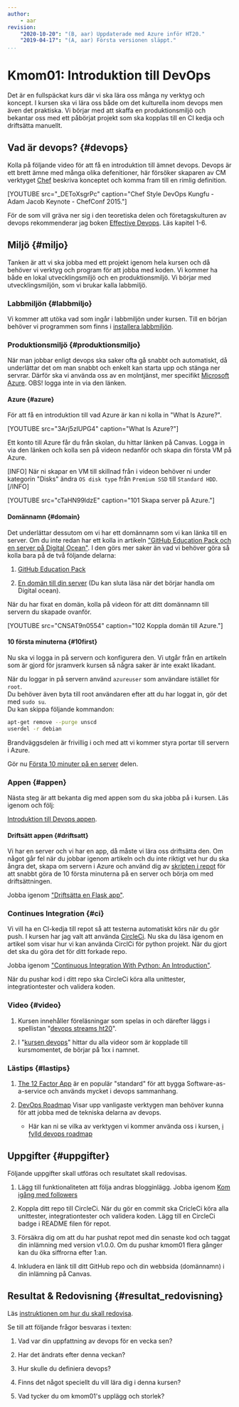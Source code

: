 ```yaml
---
author:
    - aar
revision:
    "2020-10-20": "(B, aar) Uppdaterade med Azure inför HT20."
    "2019-04-17": "(A, aar) Första versionen släppt."
...
```

Kmom01: Introduktion till DevOps
==================================

Det är en fullspäckat kurs där vi ska lära oss många ny verktyg och koncept. I kursen ska vi lära oss både om det kulturella inom devops men även det praktiska. Vi börjar med att skaffa en produktionsmiljö och bekantar oss med ett påbörjat projekt som ska kopplas till en CI kedja och driftsätta manuellt.


<!-- more -->



## Vad är devops? {#devops}

Kolla på följande video för att få en introduktion till ämnet devops. Devops är ett brett ämne med många olika defenitioner, här försöker skaparen av CM verktyget [Chef](https://www.chef.io) beskriva konceptet och komma fram till en rimlig definition.

[YOUTUBE src="_DEToXsgrPc" caption="Chef Style DevOps Kungfu - Adam Jacob Keynote - ChefConf 2015."]


<!-- Ny video https://www.youtube.com/watch?v=Me3ea4nUt0U kortare och med om arbetsflödet -->

För de som vill gräva ner sig i den teoretiska delen och företagskulturen av devops rekommenderar jag boken [Effective Devops](http://tinyurl.com/yyuw7a9w). Läs kapitel 1-6.

<!-- https://tinyurl.com/y4kyayqa the devops handbook -->


## Miljö {#miljo}

Tanken är att vi ska jobba med ett projekt igenom hela kursen och då behöver vi verktyg och program för att jobba med koden. Vi kommer ha både en lokal utvecklingsmiljö och en produktionsmiljö. Vi börjar med utvecklingsmiljön, som vi brukar kalla labbmiljö.



### Labbmiljön  {#labbmiljo}

Vi kommer att utöka vad som ingår i labbmiljön under kursen. Till en början behöver vi programmen som finns i [installera labbmiljön](./../labbmiljo).



### Produktionsmiljö {#produktionsmiljo}

När man jobbar enligt devops ska saker ofta gå snabbt och automatiskt, då underlättar det om man snabbt och enkelt kan starta upp och stänga ner servrar. Därför ska vi använda oss av en molntjänst, mer specifikt [Microsoft Azure](https://azure.microsoft.com/en-us/). OBS! logga inte in via den länken.



#### Azure {#azure}

För att få en introduktion till vad Azure är kan ni kolla in "What Is Azure?".

[YOUTUBE src="3Arj5zlUPG4" caption="What Is Azure?"]

Ett konto till Azure får du från skolan, du hittar länken på Canvas. Logga in via den länken och kolla sen på videon nedanför och skapa din första VM på Azure.

[INFO]
När ni skapar en VM till skillnad från i videon behöver ni under kategorin "Disks" ändra `OS disk type` från `Premium SSD` till `Standard HDD`.
[/INFO]

[YOUTUBE src="cTaHN99ldzE" caption="101 Skapa server på Azure."]



#### Domännamn {#domain}

Det underlättar dessutom om vi har ett domännamn som vi kan länka till en server. Om du inte redan har ett kolla in artikeln ["GitHub Education Pack och en server på Digital Ocean"](kunskap/github-education-pack-och-en-server-pa-digital-ocean). I den görs mer saker än vad vi behöver göra så kolla bara på de två följande delarna:

1. [GitHub Education Pack](kunskap/github-education-pack-och-en-server-pa-digital-ocean#gep)

1. [En domän till din server](kunskap/github-education-pack-och-en-server-pa-digital-ocean#domain) (Du kan sluta läsa när det börjar handla om Digital ocean).

<!-- Möjlig alternativ till namecheap, http://www.dot.tk/en/index.html?lang=en -->

När du har fixat en domän, kolla på videon för att ditt domännamn till servern du skapade ovanför.

[YOUTUBE src="CNSAT9n0554" caption="102 Koppla domän till Azure."]



#### 10 första minuterna {#10first}

Nu ska vi logga in på servern och konfigurera den. Vi utgår från en artikeln som är gjord för jsramverk kursen så några saker är inte exakt likadant.

När du loggar in på servern använd `azureuser` som användare istället för `root`.  
Du behöver även byta till root användaren efter att du har loggat in, gör det med `sudo su`.  
Du kan skippa följande kommandon:

```bash
apt-get remove --purge unscd
userdel -r debian
```

Brandväggsdelen är frivillig i och med att vi kommer styra portar till servern i Azure.

Gör nu [Första 10 minuter på en server](kunskap/github-education-pack-och-en-server-pa-digital-ocean#first10) delen. 



### Appen {#appen}

Nästa steg är att bekanta dig med appen som du ska jobba på i kursen. Läs igenom och följ:

[Introduktion till Devops appen](kunskap/introduktion_till_devops_appen).



#### Driftsätt appen {#driftsatt}

Vi har en server och vi har en app, då måste vi lära oss driftsätta den. Om något går fel när du jobbar igenom artikeln och du inte riktigt vet hur du ska ångra det, skapa om servern i Azure och använd dig av [skripten i repot](https://github.com/dbwebb-se/microblog/tree/master/scripts) för att snabbt göra de 10 första minuterna på en server och börja om med driftsättningen.

Jobba igenom ["Driftsätta en Flask app"](kunskap/driftsatta-en-flask-app).

<!-- https://askubuntu.com/questions/879437/ensurepip-is-disabled-in-debian-ubuntu-for-the-system-python -->



### Continues Integration {#ci}

Vi vill ha en CI-kedja till repot så att testerna automatiskt körs när du gör push. I kursen har jag valt att använda [CircleCi](https://circleci.com/). Nu ska du läsa igenom en artikel som visar hur vi kan använda CirclCi för python projekt. När du gjort det ska du göra det för ditt forkade repo.

Jobba igenom ["Continuous Integration With Python: An Introduction"](https://realpython.com/python-continuous-integration/).

När du pushar kod i ditt repo ska CircleCi köra alla unittester, integrationtester och validera koden.



### Video {#video}

1. Kursen innehåller föreläsningar som spelas in och därefter läggs i spellistan "[devops streams ht20](https://www.youtube.com/playlist?list=PLKtP9l5q3ce_MEDc_y12Zxdf3_zgb6YWy)".

1. I "[kursen devops](https://www.youtube.com/playlist?list=PLKtP9l5q3ce8s67TUj2qS85C4g1pbrx78)" hittar du alla videor som är kopplade till kursmomentet, de börjar på 1xx i namnet.



### Lästips {#lastips}

1. [The 12 Factor App](https://12factor.net/) är en populär "standard" för att bygga Software-as-a-service och  används mycket i devops sammanhang.

1. [DevOps Roadmap](https://roadmap.sh/devops) Visar upp vanligaste verktygen man behöver kunna för att jobba med de tekniska delarna av devops.

    - Här kan ni se vilka av verktygen vi kommer använda oss i kursen, [i fylld devops roadmap](image/devops/devops-roadmap-filled.png)



Uppgifter  {#uppgifter}
-------------------------------------------

Följande uppgifter skall utföras och resultatet skall redovisas.

1. Lägg till funktionaliteten att följa andras blogginlägg. Jobba igenom [Kom igång med followers](kunskap/kom-igang-med-followers)

1. Koppla ditt repo till CircleCi. När du gör en commit ska CricleCi köra alla unittester, integrationtester och validera koden. Lägg till en CircleCi badge i README filen för repot.

1. Försäkra dig om att du har pushat repot med din senaste kod och taggat din inlämning med version v1.0.0. Om du pushar kmom01 flera gånger kan du öka siffrorna efter 1:an.

1. Inkludera en länk till ditt GitHub repo och din webbsida (domännamn) i din inlämning på Canvas.



Resultat & Redovisning  {#resultat_redovisning}
-----------------------------------------------

Läs [instruktionen om hur du skall redovisa](./../redovisa).

Se till att följande frågor besvaras i texten:

1. Vad var din uppfattning av devops för en vecka sen?

1. Har det ändrats efter denna veckan?

1. Hur skulle du definiera devops?

1. Finns det något speciellt du vill lära dig i denna kursen?

1. Vad tycker du om kmom01's upplägg och storlek?
